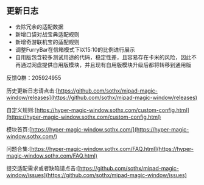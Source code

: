 ## 更新日志

- 去除冗余的适配数据
- 新增口袋对战宝典适配规则
- 新增奇游联机宝的适配规则
- 调整FurryBar在信箱模式下以15:10的比例进行展示
- 自用版包含较多测试用途的代码，稳定性差，且容易存在卡米的风险，因此不再通过网盘提供自用版模块，并且现有自用版模块升级后都将转移到通用版


反馈Q群：205924955

历史更新日志请点击:[https://github.com/sothx/mipad-magic-window/releases](https://github.com/sothx/mipad-magic-window/releases)

自定义规则:[https://hyper-magic-window.sothx.com/custom-config.html](https://hyper-magic-window.sothx.com/custom-config.html)

模块首页:[https://hyper-magic-window.sothx.com/](https://hyper-magic-window.sothx.com/)

问题合集:[https://hyper-magic-window.sothx.com/FAQ.html](https://hyper-magic-window.sothx.com/FAQ.html)

提交适配需求或者缺陷请点击:[https://github.com/sothx/mipad-magic-window/issues](https://github.com/sothx/mipad-magic-window/issues)
